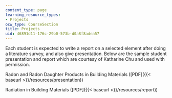 ```yaml
---
content_type: page
learning_resource_types:
- Projects
ocw_type: CourseSection
title: Projects
uid: 46891d11-176c-29b0-573b-d0a8f8adea57
---
```


Each student is expected to write a report on a selected element after doing a literature survey, and also give presentation. Below are the sample student presentation and report which are courtesy of Katharine Chu and used with permission.

Radon and Radon Daughter Products in Building Materials ([PDF]({{< baseurl >}}/resources/presentation))

Radiation in Building Materials ([PDF]({{< baseurl >}}/resources/report))
